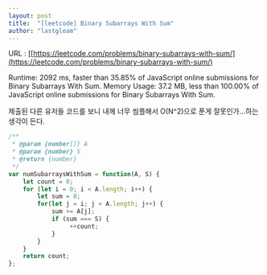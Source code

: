 ```yaml
---
layout: post
title:  "[leetcode] Binary Subarrays With Sum"
author: "lastgleam"
---
```

URL : [[https://leetcode.com/problems/binary-subarrays-with-sum/](https://leetcode.com/problems/binary-subarrays-with-sum/)


Runtime: 2092 ms, faster than 35.85% of JavaScript online submissions for Binary Subarrays With Sum.
Memory Usage: 37.2 MB, less than 100.00% of JavaScript online submissions for Binary Subarrays With Sum.

제출된 다른 유저들 코드를 보니 내께 너무 씸플해서 O(N^2)으로 푼게 잘못인가...하는 생각이 든다.

```javascript
/**
 * @param {number[]} A
 * @param {number} S
 * @return {number}
 */
var numSubarraysWithSum = function(A, S) {
    let count = 0;
    for (let i = 0; i < A.length; i++) {
        let sum = 0;
        for(let j = i; j < A.length; j++) {
            sum += A[j];
            if (sum === S) {
                 ++count;
            }
        }
    }
    return count;
};
```